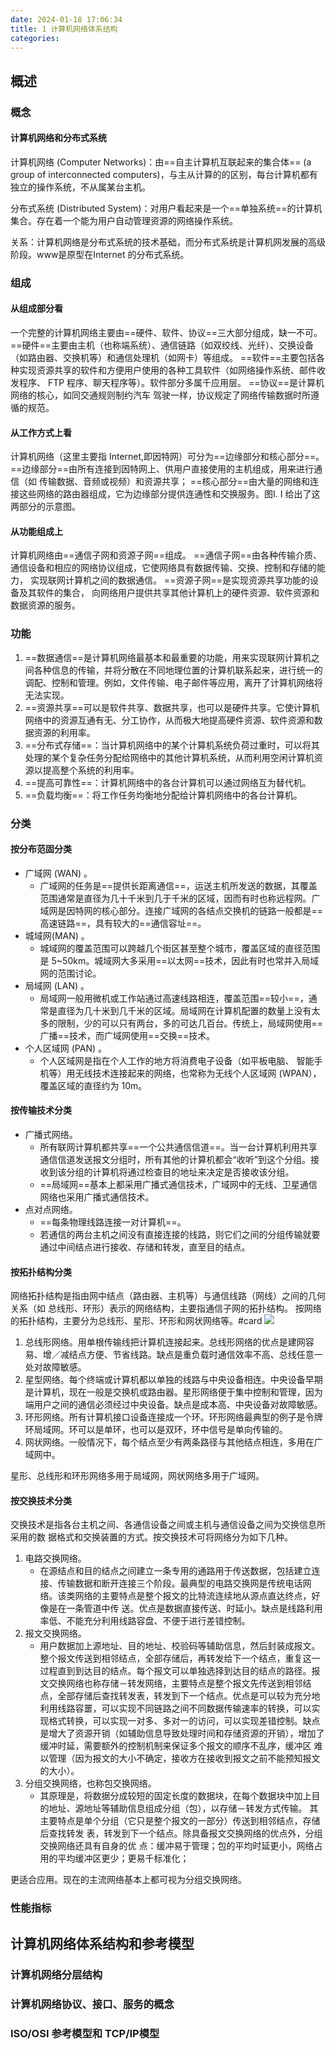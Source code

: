 ```yaml
---
date: 2024-01-18 17:06:34
title: 1 计算机网络体系结构
categories:
---
```

## 概述
### 概念
#### 计算机网络和分布式系统

计算机网络 (Computer Networks)：由==自主计算机互联起来的集合体== (a group of  interconnected  computers)，与主从计算的的区别，每台计算机都有独立的操作系统，不从属某台主机。

分布式系统 (Distributed  System)：对用户看起来是一个==单独系统==的计算机集合。存在着一个能为用户自动管理资源的网络操作系统。

关系：计算机网络是分布式系统的技术基础，而分布式系统是计算机网发展的高级阶段。www是原型在Internet 的分布式系统。 
### 组成
#### 从组成部分看
一个完整的计算机网络主要由==硬件、软件、协议==三大部分组成，缺一不可。
==硬件==主要由主机（也称端系统）、通信链路（如双绞线、光纤）、交换设备（如路由器、交换机等）和通信处理机（如网卡）等组成。
==软件==主要包括各种实现资源共享的软件和方便用户使用的各种工具软件（如网络操作系统、邮件收发程序、 FTP 程序、聊天程序等）。软件部分多属千应用层。
==协议==是计算机网络的核心，如同交通规则制约汽车 驾驶一样，协议规定了网络传输数据时所遵循的规范。
#### 从工作方式上看
计算机网络（这里主要指 Internet,即因特网）可分为==边缘部分和核心部分==。
==边缘部分==由所有连接到因特网上、供用户直接使用的主机组成，用来进行通信（如 传输数据、音频或视频）和资源共享；
==核心部分==由大量的网络和连接这些网络的路由器组成，它为边缘部分提供连通性和交换服务。图I. I 给出了这两部分的示意图。
#### 从功能组成上
计算机网络由==通信子网和资源子网==组成。
==通信子网==由各种传输介质、 通信设备和相应的网络协议组成，它使网络具有数据传输、交换、控制和存储的能力， 实现联网计算机之间的数据通信。
==资源子网==是实现资源共享功能的设备及其软件的集合， 向网络用户提供共享其他计算机上的硬件资源、软件资源和数据资源的服务。
### 功能
1. ==数据通信==是计算机网络最基本和最重要的功能，用来实现联网计算机之间各种信息的传输，并将分散在不同地理位置的计算机联系起来，进行统一的调配、控制和管理。例如，文件传输、电子邮件等应用，离开了计算机网络将无法实现。
2. ==资源共享==可以是软件共享、数据共享，也可以是硬件共享。它使计算机网络中的资源互通有无、分工协作，从而极大地提高硬件资源、软件资源和数据资源的利用率。
3. ==分布式存储==：当计算机网络中的某个计算机系统负荷过重时，可以将其处理的某个复杂任务分配给网络中的其他计算机系统，从而利用空闲计算机资源以提高整个系统的利用率。
4. ==提高可靠性==：计算机网络中的各台计算机可以通过网络互为替代机。
5. ==负载均衡==：将工作任务均衡地分配给计算机网络中的各台计算机。
### 分类
#### 按分布范固分类
- 广域网 (WAN) 。
	- 广域网的任务是==提供长距离通信==，运送主机所发送的数据，其覆盖范围通常是直径为几十千米到几于千米的区域，因而有时也称远程网。广域网是因特网的核心部分。连接广域网的各结点交换机的链路一般都是==高速链路==，具有较大的==通信容址==。
- 城域网(MAN) 。
	- 城域网的覆盖范围可以跨越几个街区甚至整个城市，覆盖区域的直径范围是 5~50km。城域网大多采用==以太网==技术，因此有时也常并入局域网的范围讨论。
 - 局域网 (LAN) 。
	 - 局域网一般用微机或工作站通过高速线路相连，覆盖范围==较小==，通常是直径为几十米到几千米的区域。局域网在计算机配置的数量上没有太多的限制，少的可以只有两台，多的可达几百台。传统上，局域网使用==广播==技术，而广域网使用==交换==技术。
 - 个人区域网 (PAN) 。
	 - 个人区域网是指在个人工作的地方将消费电子设备（如平板电脑、 智能手机等）用无线技术连接起来的网络，也常称为无线个人区域网 (WPAN），覆盖区域的直径约为 10m。
#### 按传输技术分类
- 广播式网络。
	- 所有联网计算机都共享==一个公共通信信道==。当一台计算机利用共享通信信道发送报文分组时，所有其他的计算机都会“收听”到这个分组。接收到该分组的计算机将通过检查目的地址来决定是否接收该分组。
	- ==局域网==基本上都采用广播式通信技术，广域网中的无线、卫星通信网络也采用广播式通信技术。
- 点对点网络。
	- ==每条物理线路连接一对计算机==。
	- 若通信的两台主机之间没有直接连接的线路，则它们之间的分组传输就要通过中间结点进行接收、存储和转发，直至目的结点。

#### 按拓扑结构分类
网络拓扑结构是指由网中结点（路由器、主机等）与通信线路（网线）之间的几何关系（如 总线形、环形）表示的网络结构，主要指通信子网的拓扑结构。
按网络的拓扑结构，主要分为总线形、星形、环形和网状网络等。#card
![](https://picture2023-1309715649.cos.ap-beijing.myqcloud.com/img/20240118184111.png)
1. 总线形网络。用单根传输线把计算机连接起来。总线形网络的优点是建网容易、增／减结点方便、节省线路。缺点是重负载时通信效率不高、总线任意一处对故障敏感。
2. 星型网络。每个终端或计算机都以单独的线路与中央设备相连。中央设备早期是计算机，现在一般是交换机或路由器。星形网络便于集中控制和管理，因为端用户之间的通信必须经过中央设备。缺点是成本高、中央设备对故障敏感。
3. 环形网络。所有计算机接口设备连接成一个环。环形网络最典型的例子是令牌环局域网。环可以是单环，也可以是双环，环中信号是单向传输的。
4. 网状网络。一般情况下，每个结点至少有两条路径与其他结点相连，多用在广域网中。

星形、总线形和环形网络多用于局域网，网状网络多用于广域网。

#### 按交换技术分类
交换技术是指各台主机之间、各通信设备之间或主机与通信设备之间为交换信息所采用的数 据格式和交换装置的方式。按交换技术可将网络分为如下几种。
1. 电路交换网络。
	- 在源结点和目的结点之间建立一条专用的通路用于传送数据，包括建立连接、传输数据和断开连接三个阶段。最典型的电路交换网是传统电话网络。该类网络的主要特点是整个报文的比特流连续地从源点直达终点，好像是在一条管道中传 送。优点是数据直接传送、时延小。缺点是线路利用率低、不能充分利用线路容盘、不便于进行差错控制。
2. 报文交换网络。
	- 用户数据加上源地址、目的地址、校验码等辅助信息，然后封装成报文。整个报文传送到相邻结点，全部存储后，再转发给下一个结点，重复这一过程直到到达目的结点。每个报文可以单独选择到达目的结点的路径。报文交换网络也称存储－转发网络，主要特点是整个报文先传送到相邻结点，全部存储后查找转发表，转发到下一个结点。优点是可以较为充分地利用线路容噩，可以实现不同链路之间不同数据传输速率的转换，可以实现格式转换，可以实现一对多、多对一的访问，可以实现差错控制。缺点是增大了资源开销（如辅助信息导致处理时间和存储资源的开销），增加了缓冲时延，需要额外的控制机制来保证多个报文的顺序不乱序，缓冲区 难以管理（因为报文的大小不确定，接收方在接收到报文之前不能预知报文的大小）。
3. 分组交换网络，也称包交换网络。
	- 其原理是，将数据分成较短的固定长度的数据块，在每个数据块中加上目的地址、源地址等辅助信息组成分组（包），以存储－转发方式传输。 其主要特点是单个分组（它只是整个报文的一部分）传送到相邻结点，存储后查找转发 表，转发到下一个结点。除具备报文交换网络的优点外，分组交换网络还具有自身的优 点：缓冲易于管理；包的平均时延更小，网络占用的平均缓冲区更少；更易千标准化；

更适合应用。现在的主流网络基本上都可视为分组交换网络。
### 性能指标
## 计算机网络体系结构和参考模型

### 计算机网络分层结构
### 计算机网络协议、接口、服务的概念
### ISO/OSI 参考模型和 TCP/IP模型


